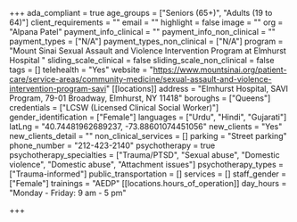 +++
ada_compliant = true
age_groups = ["Seniors (65+)", "Adults (19 to 64)"]
client_requirements = ""
email = ""
highlight = false
image = ""
org = "Alpana Patel"
payment_info_clinical = ""
payment_info_non_clinical = ""
payment_types = ["N/A"]
payment_types_non_clinical = ["N/A"]
program = "Mount Sinai Sexual Assault and Violence Intervention Program at Elmhurst Hospital "
sliding_scale_clinical = false
sliding_scale_non_clinical = false
tags = []
telehealth = "Yes"
website = "https://www.mountsinai.org/patient-care/service-areas/community-medicine/sexual-assault-and-violence-intervention-program-savi"
[[locations]]
address = "Elmhurst Hospital, SAVI Program, 79-01 Broadway, Elmhurst, NY 11418"
boroughs = ["Queens"]
credentials = ["LCSW (Licensed Clinical Social Worker)"]
gender_identification = ["Female"]
languages = ["Urdu", "Hindi", "Gujarati"]
latLng = "40.74481962689237, -73.88601074451056"
new_clients = "Yes"
new_clients_detail = ""
non_clinical_services = []
parking = "Street parking"
phone_number = "212-423-2140"
psychotherapy = true
psychotherapy_specialties = ["Trauma/PTSD", "Sexual abuse", "Domestic violence", "Domestic abuse", "Attachment issues"]
psychotherapy_types = ["Trauma-informed"]
public_transportation = []
services = []
staff_gender = ["Female"]
trainings = "AEDP"
[[locations.hours_of_operation]]
day_hours = "Monday - Friday: 9 am - 5 pm"

+++
